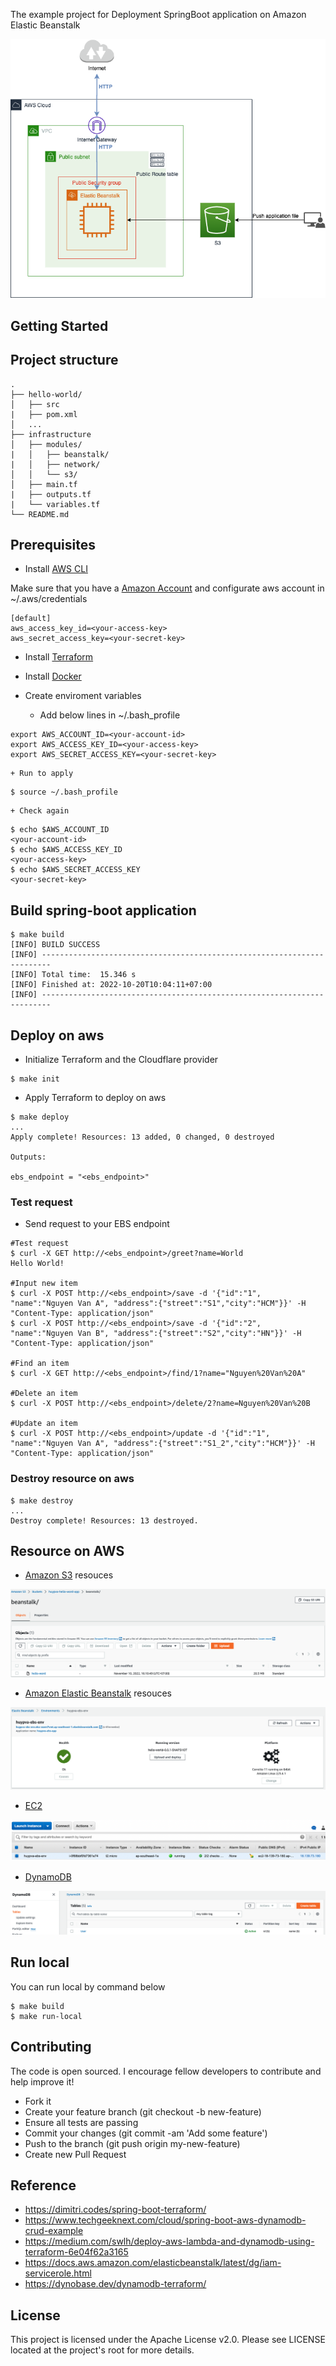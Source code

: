 The example project for Deployment SpringBoot application on Amazon Elastic Beanstalk

<div align="center">
    <img src="./assets/images/aws_beanstalk_example.png"/>
</div>

## Getting Started

## Project structure
```
.
├── hello-world/
│   ├── src
|   ├── pom.xml
│   ...
├── infrastructure
│   ├── modules/
|   │   ├── beanstalk/
|   │   ├── network/
│   │   └── s3/
│   ├── main.tf
|   ├── outputs.tf
|   └── variables.tf
└── README.md
```

## Prerequisites
- Install [AWS CLI](https://docs.aws.amazon.com/cli/latest/userguide/cli-configure-quickstart.html)

Make sure that you have a [Amazon Account](https://aws.amazon.com/account/) and configurate aws account in ~/.aws/credentials
```
[default]
aws_access_key_id=<your-access-key>
aws_secret_access_key=<your-secret-key>
```

- Install [Terraform](https://learn.hashicorp.com/tutorials/terraform/install-cli)

- Install [Docker](https://docs.docker.com/engine/install/)

- Create enviroment variables
    + Add below lines in ~/.bash_profile
```
export AWS_ACCOUNT_ID=<your-account-id>
export AWS_ACCESS_KEY_ID=<your-access-key>
export AWS_SECRET_ACCESS_KEY=<your-secret-key>
```
    + Run to apply 
```shell script
$ source ~/.bash_profile
```
    + Check again
```shell script
$ echo $AWS_ACCOUNT_ID
<your-account-id>
$ echo $AWS_ACCESS_KEY_ID
<your-access-key>
$ echo $AWS_SECRET_ACCESS_KEY
<your-secret-key>
```    

## Build spring-boot application

```shell script
$ make build
[INFO] BUILD SUCCESS
[INFO] ------------------------------------------------------------------------
[INFO] Total time:  15.346 s
[INFO] Finished at: 2022-10-20T10:04:11+07:00
[INFO] ------------------------------------------------------------------------
```

## Deploy on aws

- Initialize Terraform and the Cloudflare provider

```shell script
$ make init
```

- Apply Terraform to deploy on aws

```shell script
$ make deploy
...
Apply complete! Resources: 13 added, 0 changed, 0 destroyed

Outputs:

ebs_endpoint = "<ebs_endpoint>"
```

### Test request

- Send request to your EBS endpoint 

```shell script
#Test request
$ curl -X GET http://<ebs_endpoint>/greet?name=World
Hello World!

#Input new item
$ curl -X POST http://<ebs_endpoint>/save -d '{"id":"1", "name":"Nguyen Van A", "address":{"street":"S1","city":"HCM"}}' -H "Content-Type: application/json"
$ curl -X POST http://<ebs_endpoint>/save -d '{"id":"2", "name":"Nguyen Van B", "address":{"street":"S2","city":"HN"}}' -H "Content-Type: application/json"

#Find an item
$ curl -X GET http://<ebs_endpoint>/find/1?name="Nguyen%20Van%20A"

#Delete an item
$ curl -X POST http://<ebs_endpoint>/delete/2?name=Nguyen%20Van%20B

#Update an item
$ curl -X POST http://<ebs_endpoint>/update -d '{"id":"1", "name":"Nguyen Van A", "address":{"street":"S1_2","city":"HCM"}}' -H "Content-Type: application/json"
```

### Destroy resource on aws

```shell script
$ make destroy
...
Destroy complete! Resources: 13 destroyed.
```

## Resource on AWS

- [Amazon S3](https://s3.console.aws.amazon.com/) resouces

<div align="center">
    <img src="./assets/images/s3.png"/>
</div>

- [Amazon Elastic Beanstalk](https://ap-southeast-1.console.aws.amazon.com/elasticbeanstalk/) resouces

<div align="center">
    <img src="./assets/images/ebs.png"/>
</div>

- [EC2](https://ap-southeast-1.console.aws.amazon.com/ec2/home)
<div align="center">
    <img src="./assets/images/ec2.png"/>
</div>

- [DynamoDB](https://ap-southeast-1.console.aws.amazon.com/dynamodbv2/home)
<div align="center">
    <img src="./assets/images/dynamodb.png"/>
</div>

## Run local

You can run local by command below
```
$ make build
$ make run-local
```

## Contributing

The code is open sourced. I encourage fellow developers to contribute and help improve it!

- Fork it
- Create your feature branch (git checkout -b new-feature)
- Ensure all tests are passing
- Commit your changes (git commit -am 'Add some feature')
- Push to the branch (git push origin my-new-feature)
- Create new Pull Request

## Reference
- https://dimitri.codes/spring-boot-terraform/
- https://www.techgeeknext.com/cloud/spring-boot-aws-dynamodb-crud-example
- https://medium.com/swlh/deploy-aws-lambda-and-dynamodb-using-terraform-6e04f62a3165
- https://docs.aws.amazon.com/elasticbeanstalk/latest/dg/iam-servicerole.html
- https://dynobase.dev/dynamodb-terraform/

## License
This project is licensed under the Apache License v2.0. Please see LICENSE located at the project's root for more details.